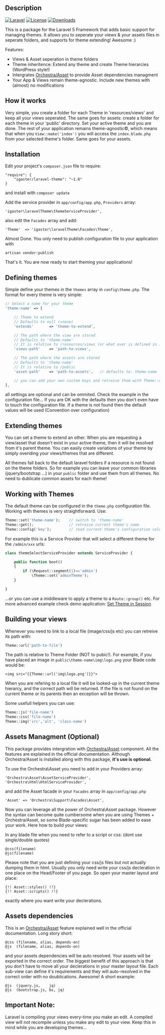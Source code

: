 ## Description
[![Laravel](https://img.shields.io/badge/Laravel-5.0-orange.svg?style=flat-square)](http://laravel.com)
[![License](http://img.shields.io/badge/license-MIT-brightgreen.svg?style=flat-square)](https://tldrlegal.com/license/mit-license)
[![Downloads](https://img.shields.io/packagist/dt/igaster/laravel-theme.svg?style=flat-square)](https://packagist.org/packages/igaster/laravel-theme)

This is a package for the Laravel 5 Framework that adds basic support for managing themes. It allows you to seperate your views & your assets files in seperate folders, and supports for theme extending! Awesome :)

Features:

* Views & Asset seperation in theme folders
* Theme inheritence: Extend any theme and create Theme hierarcies (WordPress style!)
* Intergrates [Orchestra/Asset](http://orchestraplatform.com/docs/3.0/components/asset) to provide Asset dependencies managment
* Your App & Views remain theme-agnostic. Include new themes with (almost) no modifications

## How it works

Very simple, you create a folder for each Theme in 'resources/views' and keep all your views seperated. The same goes for assets: create a folder for each theme in your 'public' directory. Set your active theme and you are done. The rest of your application remains theme-agnostic©, which means that when you `View::make('index')` you will access the `index.blade.php` from your selected theme's folder. Same goes for your assets.

## Installation

Edit your project's `composer.json` file to require:

    "require": {
        "igaster/laravel-theme": "~1.0"
    }

and install with `composer update`

Add the service provider in `app/config/app.php`, `Providers` array:

    'igaster\laravelTheme\themeServiceProvider',

also edit the `Facades` array and add:

    'Theme'  => 'igaster\laravelTheme\Facades\Theme',

Almost Done. You only need to publish configuration file to your application with

    artisan vendor:publish

That's it. You are now ready to start theming your applications!

## Defining themes

Simple define your themes in the `themes` array in `config\theme.php`. The format for every theme is very simple:

```php
// Select a name for your theme
'theme-name' => [

    // Theme to extend
    // Defaults to null (=none)
    'extends'	 	=> 'theme-to-extend',

    // The path where the view are stored
    // Defaults to 'theme-name' 
    // It is relative to /resources/views (or what ever is defined in )
    'views-path' 	=> 'path-to-views',

    // The path where the assets are stored
    // Defaults to 'theme-name' 
    // It is relative to /public
    'asset-path' 	=> 'path-to-assets',   // defaults to: theme-name

    // you can add your own custom keys and retreive them with Theme::config('key')
],
```
all settings are optional and can be ommited. Check the example in the configuration file... If you are OK with the defaults then you don't even have to touch the configuration file. If a theme is not found then the default values will be used (Convention over configuration)

## Extending themes

You can set a theme to extend an other. When you are requesting a view/asset that doesn't exist in your active theme, then it will be resolved from it's parent theme. You can easily create variations of your theme by simply overiding your views/themes that are different. 

All themes fall back to the default laravel folders if a resource is not found on the theme folders. So for example you can leave your common libraries (jquery/bootstrap ...) in your `public` folder and use them from all themes. No need to dublicate common assets for each theme!

## Working with Themes

The default theme can be configured in the `theme.php` configuration file. Working with themes is very straightforward. Use:

```php
Theme::set('theme-name');    // switch to 'theme-name'
Theme::get();                // retreive current theme's name
Theme::config('key');        // read current theme's configuration value for 'key'
```

For example this is a Service Provider that will select a different theme for the `/admin/xxx` urls:

```php
class themeSelectServiceProvider extends ServiceProvider {

    public function boot()
    {
        if (\Request::segment(1)=='admin')
            \Theme::set('adminTheme');
    }

}
```
...or you can use a middleware to apply a theme to a `Route::group()` etc. For more advanced example check demo application: [Set Theme in Session](https://github.com/igaster/laravel-theme-demo) 

## Building your views

Whenever you need to link to a local file (image/css/js etc) you can retreive its path with:

```php
Theme::url('path-to-file')
```

The path is relative to Theme Folder (NOT to pubic!). For example, if you have placed an image in `public\theme-name\img\logo.png` your Blade code would be:

    <img src="{{Theme::url('img\logo.png')}}">

When you are refering to a local file it will be looked-up in the current theme hierarcy, and the correct path will be returned. If the file is not found on the current theme or its parents then an exception will be thrown.

Some usefull helpers you can use:

```php
Theme::js('file-name')
Theme::css('file-name')
Theme::img('src','alt', 'class-name')
```    

## Assets Managment (Optional)

This package provides intergration with [Orchestra/Asset](http://orchestraplatform.com/docs/3.0/components/asset) component. All the features are explained in the official documentation. Although Orchestra/Asset is installed along with this package, **it's use is optional.**

To use the Orchestra\Asset you need to add in your Providers array:

    'Orchestra\Asset\AssetServiceProvider',
    'Orchestra\Html\HtmlServiceProvider',

and add the Asset facade in your `Facades` array in `app/config/app.php`

    'Asset' => 'Orchestra\Support\Facades\Asset',

Now you can leverage all the power of Orchestra\Asset package. However the syntax can become quite cumbersome when you are using Themes + Orchestra/Asset, so some Blade-specific sugar has been added to ease your work. Here how to build your views:

In any blade file when you need to refer to a script or css: (dont use single/double quotes)

    @css(filename)
    @js(filename)

Please note that you are just defining your css/js files but not actually dumping them in html. Usually you only need write your css/js decleration in one place on the Head/Footer of you page. So open your master layout and place:

    {!! Asset::styles() !!}
    {!! Asset::scripts() !!}

exactly where you want write your declerations.

## Assets dependencies

This is an [Orchestra/Asset](http://orchestraplatform.com/docs/3.0/components/asset) feature explained well in the official documentation. Long story short:

    @css (filename, alias, depends-on)
    @js  (filename, alias, depends-on)

and your assets dependencies will be auto resolved. Your assets will be exported in the correct order. The biggest benefit of this approach is that you don't have to move all your declerations in your master layout file. Each sub-view can define it's requirements and they will auto-resolved in the correct order with no doublications. Awesome! A short example:

    @js  (jquery.js,    jq)
    @js  (bootstrap.js, bs, jq)

## Important Note:

Laravel is compiling your views every-time you make an edit. A compiled view will not recompile unless you make any edit to your view. Keep this in mind while you are developing themes...